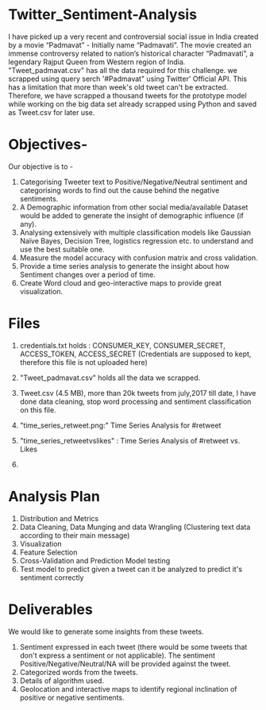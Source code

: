 # Twitter_Sentiment-Analysis
I have picked up a very recent and controversial social issue in India created by a movie “Padmavat” - Initially name “Padmavati”. The movie created an immense controversy related to nation’s historical character “Padmavati”, a legendary Rajput Queen from Western region of India.
"Tweet_padmavat.csv" has all the data required for this challenge. we scrapped using query serch '#Padmavat" using Twitter' Official API. This has a limitation that more than week's old tweet can't be extracted.
Therefore, we have scrapped a thousand tweets for the prototype model while working on the big data set already scrapped using Python and saved as Tweet.csv for later use.

# Objectives-
Our objective is to -
1.	Categorising Tweeter text to Positive/Negative/Neutral sentiment and categorising words to find out the cause behind the negative sentiments.
2.	A Demographic information from other social media/available Dataset would be added to generate the insight of demographic influence (if any).
3.	Analysing extensively with multiple classification models like Gaussian Naïve Bayes, Decision Tree, logistics regression etc. to understand and use the best suitable one.
4.	Measure the model accuracy with confusion matrix and cross validation.
5.	Provide a time series analysis to generate the insight about how Sentiment changes over a period of time.
6.	Create Word cloud and geo-interactive maps to provide great visualization. 


# Files 
1. credentials.txt holds :
  CONSUMER_KEY, CONSUMER_SECRET, ACCESS_TOKEN, ACCESS_SECRET (Credentials are supposed to kept, therefore this file is not uploaded here)
  
2. "Tweet_padmavat.csv" holds all the data we scrapped.
3. Tweet.csv (4.5 MB), more than 20k tweets from july,2017 till date, I have done data cleaning, stop word processing and sentiment classification on this file.
4. "time_series_retweet.png:" Time Series Analysis for #retweet
5. "time_series_retweetvslikes" : Time Series Analysis of #retweet vs. Likes
6.

# Analysis Plan

1. Distribution and Metrics
2. Data Cleaning, Data Munging and data Wrangling (Clustering text data according to their
main message)
3. Visualization
4. Feature Selection
5. Cross-Validation and Prediction Model testing
6. Test model to predict given a tweet can it be analyzed to predict it's sentiment correctly

# Deliverables
We would like to generate some insights from these tweets.
 1. Sentiment expressed in each tweet (there would be some tweets that don't express a
sentiment or not applicable). The sentiment Positive/Negative/Neutral/NA will be provided against the tweet. 
2. Categorized words from the tweets. 
3. Details of algorithm used. 
4. Geolocation and interactive maps to identify regional inclination of positive or negative sentiments.
